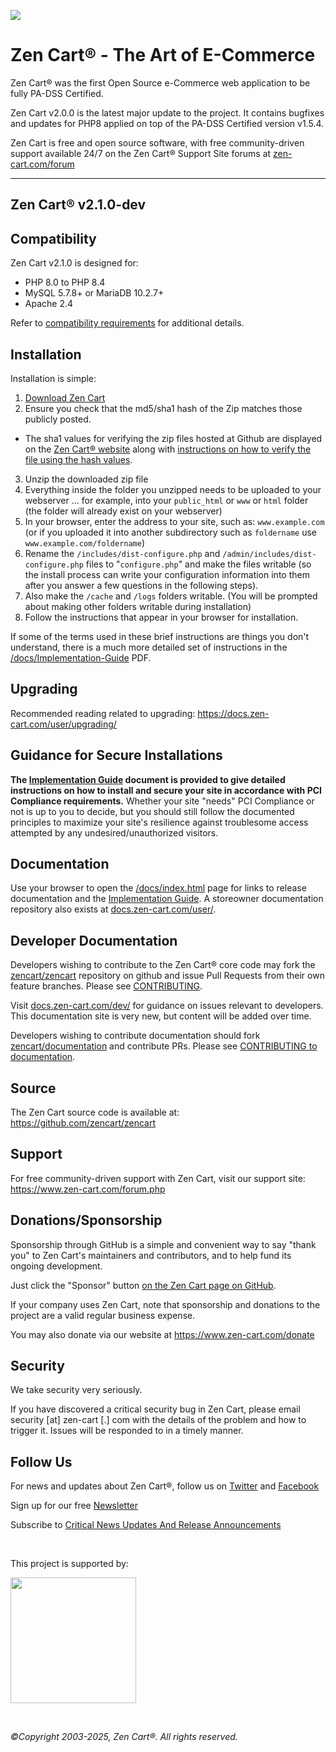 ![](https://github.com/zencart/zencart/workflows/Zen%20Cart%20Unit%20Tests/badge.svg?branch=master)


Zen Cart&reg; - The Art of E-Commerce
===============

Zen Cart&reg; was the first Open Source e-Commerce web application to be fully PA-DSS Certified.

Zen Cart v2.0.0 is the latest major update to the project.  It contains bugfixes and updates for PHP8 applied on top of the PA-DSS Certified version v1.5.4.

Zen Cart is free and open source software, with free community-driven support available 24/7 on the Zen Cart&reg; Support Site forums at [zen-cart.com/forum](https://www.zen-cart.com/forum.php)

--------------------


Zen Cart&reg; v2.1.0-dev
---------------------

Compatibility
-------------
Zen Cart v2.1.0 is designed for:
 * PHP 8.0 to PHP 8.4
 * MySQL 5.7.8+ or MariaDB 10.2.7+
 * Apache 2.4
 
Refer to [compatibility requirements](https://docs.zen-cart.com/user/first_steps/server_requirements/) for additional details.


Installation
------------

Installation is simple:

1. [Download Zen Cart](https://github.com/zencart/zencart/releases)
2. Ensure you check that the md5/sha1 hash of the Zip matches those publicly posted.
  * The sha1 values for verifying the zip files hosted at Github are displayed on the [Zen Cart&reg; website](https://www.zen-cart.com/) along with [instructions on how to verify the file using the hash values](https://docs.zen-cart.com/user/installing/validate_sha/).
3. Unzip the downloaded zip file 
4. Everything inside the folder you unzipped needs to be uploaded to your webserver … for example, into your `public_html` or `www` or `html` folder (the folder will already exist on your webserver)
5. In your browser, enter the address to your site, such as: `www.example.com` (or if you uploaded it into another subdirectory such as `foldername` use `www.example.com/foldername`)
6. Rename the `/includes/dist-configure.php` and `/admin/includes/dist-configure.php` files to "`configure.php`" and make the files writable (so the install process can write your configuration information into them after you answer a few questions in the following steps).
7. Also make the `/cache` and `/logs` folders writable. (You will be prompted about making other folders writable during installation)
8. Follow the instructions that appear in your browser for installation. 

If some of the terms used in these brief instructions are things you don't understand, there is a much more detailed set of instructions in the [/docs/Implementation-Guide](https://www.zen-cart.com/docs/) PDF.

Upgrading
---------
Recommended reading related to upgrading: https://docs.zen-cart.com/user/upgrading/


Guidance for Secure Installations
---------------------------------
__The [Implementation Guide](https://www.zen-cart.com/docs/implementation-guide-v200.pdf) document is provided to give detailed instructions on how to install and secure your site in accordance with PCI Compliance requirements.__ Whether your site "needs" PCI Compliance or not is up to you to decide, but you should still follow the documented principles to maximize your site's resilience against troublesome access attempted by any undesired/unauthorized visitors.


Documentation
-------------
Use your browser to open the [/docs/index.html](https://www.zen-cart.com/docs/index.html) page for links to release documentation and the [Implementation Guide](https://www.zen-cart.com/docs/).  A storeowner documentation repository also exists at [docs.zen-cart.com/user/](https://docs.zen-cart.com/user/). 

Developer Documentation
-----------------------
Developers wishing to contribute to the Zen Cart&reg; core code may fork the [zencart/zencart](https://github.com/zencart/zencart) repository on github and issue Pull Requests from their own feature branches.  Please see [CONTRIBUTING](CONTRIBUTING.md). 

Visit [docs.zen-cart.com/dev/](https://docs.zen-cart.com/dev/) for guidance on issues relevant to developers. This documentation site is very new, but content will be added over time.  

Developers wishing to contribute documentation should fork [zencart/documentation](https://github.com/zencart/documentation) and contribute PRs.  Please see [CONTRIBUTING to documentation](https://github.com/zencart/documentation/blob/master/CONTRIBUTING.md).



Source
------

The Zen Cart source code is available at: https://github.com/zencart/zencart

Support
-------
For free community-driven support with Zen Cart, visit our support site: https://www.zen-cart.com/forum.php


Donations/Sponsorship
---------------------
Sponsorship through GitHub is a simple and convenient way to say "thank you" to Zen Cart's maintainers and contributors, and to help fund its ongoing development.

Just click the "Sponsor" button [on the Zen Cart page on GitHub](https://github.com/zencart/zencart). 

If your company uses Zen Cart, note that sponsorship and donations to the project are a valid regular business expense.

You may also donate via our website at https://www.zen-cart.com/donate


Security
--------
We take security very seriously.

If you have discovered a critical security bug in Zen Cart, please email security [at] zen-cart [.] com with the details of the problem and how to trigger it.  Issues will be responded to in a timely manner.


Follow Us
---------
For news and updates about Zen Cart&reg;, follow us on [Twitter](http://twitter.com/zencart) and [Facebook](http://facebook.com/zencart)

Sign up for our free [Newsletter](http://eepurl.com/bafnNj)

Subscribe to [Critical News Updates And Release Announcements](https://www.zen-cart.com/subscription.php?do=addsubscription&f=2)

&nbsp;  

<p>This project is supported by:</p>
<p>
  <a href="https://www.digitalocean.com/">
    <img src="https://opensource.nyc3.cdn.digitaloceanspaces.com/attribution/assets/SVG/DO_Logo_horizontal_blue.svg" width="201px">
  </a>
</p>

&nbsp;  

*&copy;Copyright 2003-2025, Zen Cart&reg;. All rights reserved.*

